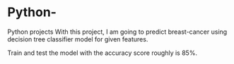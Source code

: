 # Python-
Python projects
With this project, I am going to predict breast-cancer using decision tree classifier model for given features.

Train and test the model with the accuracy score roughly is 85%.

